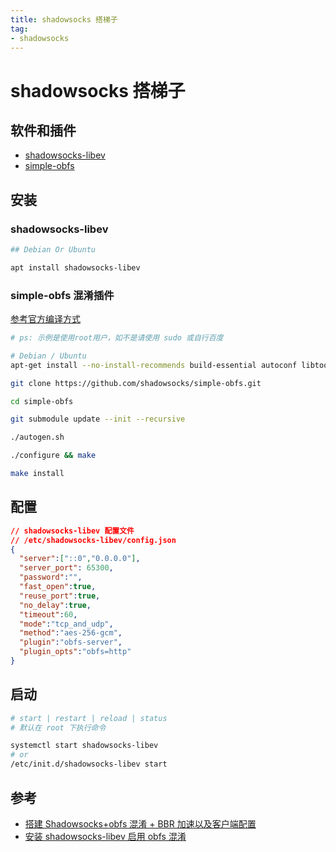 ```yaml
---
title: shadowsocks 搭梯子
tag:
- shadowsocks
---
```


# shadowsocks 搭梯子

## 软件和插件

- [shadowsocks-libev](https://github.com/shadowsocks/shadowsocks-libev)
- [simple-obfs](https://github.com/shadowsocks/simple-obfs)

## 安装

### shadowsocks-libev

```bash
## Debian Or Ubuntu

apt install shadowsocks-libev
```

### simple-obfs 混淆插件

[参考官方编译方式](https://github.com/shadowsocks/simple-obfs#build)

```bash
# ps: 示例是使用root用户，如不是请使用 sudo 或自行百度

# Debian / Ubuntu
apt-get install --no-install-recommends build-essential autoconf libtool libssl-dev libpcre3-dev libev-dev asciidoc xmlto automake

git clone https://github.com/shadowsocks/simple-obfs.git

cd simple-obfs

git submodule update --init --recursive

./autogen.sh

./configure && make

make install
```

## 配置

```json
// shadowsocks-libev 配置文件
// /etc/shadowsocks-libev/config.json
{
  "server":["::0","0.0.0.0"],
  "server_port": 65300,
  "password":"", 
  "fast_open":true,
  "reuse_port":true,
  "no_delay":true,
  "timeout":60,
  "mode":"tcp_and_udp",
  "method":"aes-256-gcm",
  "plugin":"obfs-server",
  "plugin_opts":"obfs=http"
}
```

## 启动

```bash
# start | restart | reload | status
# 默认在 root 下执行命令

systemctl start shadowsocks-libev
# or
/etc/init.d/shadowsocks-libev start
```


## 参考

- [搭建 Shadowsocks+obfs 混淆 + BBR 加速以及客户端配置](http://hisyc.com/index.php/archives/3/)
- [安装 shadowsocks-libev 启用 obfs 混淆](https://www.meirenji.info/2019/03/19/%E5%AE%89%E8%A3%85-shadowsocks-libev%E5%90%AF%E7%94%A8-obfs-%E6%B7%B7%E6%B7%86/)
